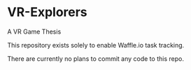 # VR-Explorers
A VR Game Thesis

This repository exists solely to enable Waffle.io task tracking.

There are currently no plans to commit any code to this repo.
